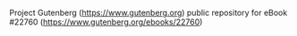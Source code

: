 Project Gutenberg (https://www.gutenberg.org) public repository for eBook #22760 (https://www.gutenberg.org/ebooks/22760)
